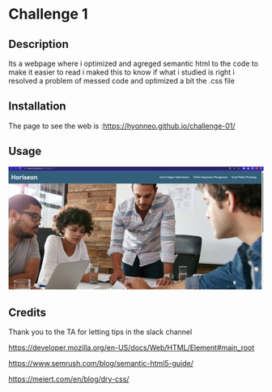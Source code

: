 # Challenge 1

## Description

Its a webpage where i optimized and agreged semantic html to the code to make it easier to read
i maked this to know if what i studied is right
i resolved a problem of messed code and optimized a bit the .css file

## Installation

The page to see the web is :https://hyonneo.github.io/challenge-01/

## Usage

![image](assets/images/Webpage.png)


## Credits

Thank you to the TA for letting tips in the slack channel

https://developer.mozilla.org/en-US/docs/Web/HTML/Element#main_root

https://www.semrush.com/blog/semantic-html5-guide/

https://meiert.com/en/blog/dry-css/




